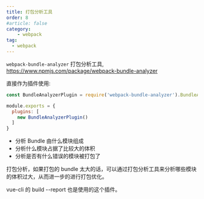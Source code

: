 ```yaml
---
title: 打包分析工具 
order: 8
#article: false
category:
    - webpack
tag:
  - webpack
---
```



`webpack-bundle-analyzer` 打包分析工具, https://www.npmjs.com/package/webpack-bundle-analyzer

直接作为插件使用:

```javascript
const BundleAnalyzerPlugin = require('webpack-bundle-analyzer').BundleAnalyzerPlugin;

module.exports = {
  plugins: [
    new BundleAnalyzerPlugin()
  ]
}
```

- 分析 Bundle 由什么模块组成
- 分析什么模块占据了比较大的体积
- 分析是否有什么错误的模块被打包了

打包分析，如果打包的 bundle 太大的话，可以通过打包分析工具来分析哪些模块的体积过大，从而进一步的进行打包优化。

vue-cli 的 build --report 也是使用的这个插件。
